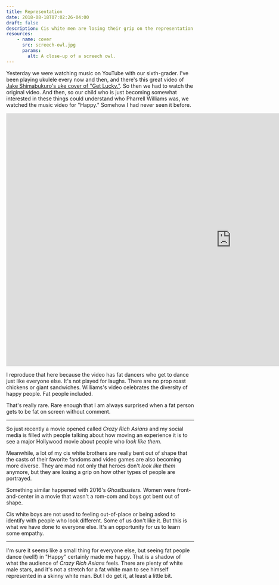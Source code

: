```yaml
---
title: Representation
date: 2018-08-18T07:02:26-04:00
draft: false
description: Cis white men are losing their grip on the representation of themselves and others in our media. 
resources:
    - name: cover
      src: screech-owl.jpg
      params:
        alt: A close-up of a screech owl.
---
```


Yesterday we were watching music on YouTube with our sixth-grader. I've been playing ukulele every now and then, and there's this great video of [Jake Shimabukuro's uke cover of "Get Lucky."](https://www.youtube.com/watch?v=VbTrdj7vPGU). So then we had to watch the original video. And then, so our child who is just becoming somewhat interested in these things could understand who Pharrell Williams was, we watched the music video for "Happy." Somehow I had never seen it before. 

<iframe width="1206" height="678" src="https://www.youtube.com/embed/ZbZSe6N_BXs" frameborder="0" allow="autoplay; encrypted-media" allowfullscreen></iframe>

I reproduce that here because the video has fat dancers who get to dance just like everyone else. It's not played for laughs. There are no prop roast chickens or giant sandwiches. Williams's video celebrates the diversity of happy people. Fat people included.

That's really rare. Rare enough that I am always surprised when a fat person gets to be fat on screen without comment.

---

So just recently a movie opened called _Crazy Rich Asians_ and my social media is filled with people talking about how moving an experience it is to see a major Hollywood movie about people who _look like them_. 

Meanwhile, a lot of my cis white brothers are really bent out of shape that the casts of their favorite fandoms and video games are also becoming more diverse. They are mad not only that heroes don't _look like them_ anymore, but they are losing a grip on how other types of people are portrayed. 

Something similar happened with 2016's _Ghostbusters._ Women were front-and-center in a movie that wasn't a rom-com and boys got bent out of shape. 

Cis white boys are not used to feeling out-of-place or being asked to identify with people who look different. Some of us don't like it. But this is what we have done to everyone else. It's an opportunity for us to learn some empathy.

---

I'm sure it seems like a small thing for everyone else, but seeing fat people dance (well!) in "Happy" certainly made me happy. That is a shadow of what the audience of _Crazy Rich Asians_ feels. There are plenty of white male stars, and it's not a stretch for a fat white man to see himself represented in a skinny white man. But I do get it, at least a little bit. 

